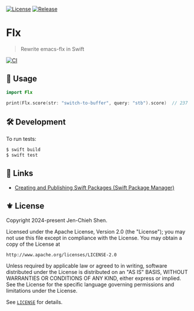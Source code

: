 [![License](https://img.shields.io/badge/License-Apache_2.0-green.svg)](https://opensource.org/licenses/Apache-2.0)
[![Release](https://img.shields.io/github/tag/the-flx/FlxSwift.svg?label=release&logo=github)](https://github.com/the-flx/FlxSwift/releases/latest)

# Flx
> Rewrite emacs-flx in Swift

[![CI](https://github.com/the-flx/FlxSwift/actions/workflows/test.yml/badge.svg)](https://github.com/the-flx/FlxSwift/actions/workflows/test.yml)

## 🔨 Usage

```swift
import Flx

print(Flx.score(str: "switch-to-buffer", query: "stb").score)  // 237
```

## 🛠️ Development

To run tests:

```sh
$ swift build
$ swift test
```

## 🔗 Links

- [Creating and Publishing Swift Packages (Swift Package Manager)](https://www.youtube.com/watch?v=4Rxuc4BcW8o&ab_channel=azamsharp)

## ⚜ License

Copyright 2024-present Jen-Chieh Shen.

Licensed under the Apache License, Version 2.0 (the "License");
you may not use this file except in compliance with the License.
You may obtain a copy of the License at

    http://www.apache.org/licenses/LICENSE-2.0

Unless required by applicable law or agreed to in writing, software
distributed under the License is distributed on an "AS IS" BASIS,
WITHOUT WARRANTIES OR CONDITIONS OF ANY KIND, either express or implied.
See the License for the specific language governing permissions and
limitations under the License.

See [`LICENSE`](./LICENSE) for details.

